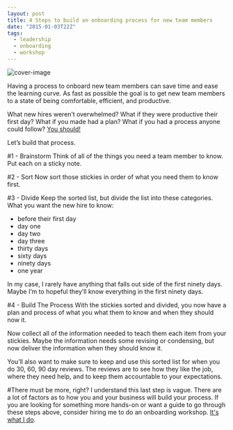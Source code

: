 ```yaml
---
layout: post
title: 4 Steps to build an onboarding process for new team members
date: "2015-01-03T22Z"
tags:
  - leadership
  - onboarding
  - workshop
---
```


![cover-image](/content/images/2015/01/IMG_1213.jpg)

Having a process to onboard new team members can save time and ease the learning curve. As fast as possible the goal is to get new team members to a state of being comfortable, efficient, and productive.

What new hires weren’t overwhelmed?
What if they were productive their first day?
What if you made had a plan?
What if you had a process anyone could follow?
[You should!](/2015-01-02-13-ways-to-onboard-new-team-members-easier-and-faster/)

Let’s build that process.

#1 - Brainstorm
Think of all of the things you need a team member to know. Put each on a sticky note.

#2 - Sort
Now sort those stickies in order of what you need them to know first.

#3 - Divide
Keep the sorted list, but divide the list into these categories. What you want the new hire to know:

- before their first day
- day one
- day two
- day three
- thirty days
- sixty days
- ninety days
- one year

In my case, I rarely have anything that falls out side of the first ninety days. Maybe I’m to hopeful they’ll know everything in the first ninety days.

#4 - Build The Process
With the stickies sorted and divided, you now have a plan and process of what you what them to know and when they should now it.

Now collect all of the information needed to teach them each item from your stickies. Maybe the information needs some revising or condensing, but now deliver the information when they should know it.

You’ll also want to make sure to keep and use this sorted list for when you do 30, 60, 90 day reviews. The reviews are to see how they like the job, where they need help, and to keep them accountable to your expectations.

#There must be more, right?
I understand this last step is vague. There are a lot of factors as to how you and your business will build your process. If you are looking for something more hands-on or want a guide to go through these steps above, consider hiring me to do an onboarding workshop. [It's what I do](https://chancesmith.org).
